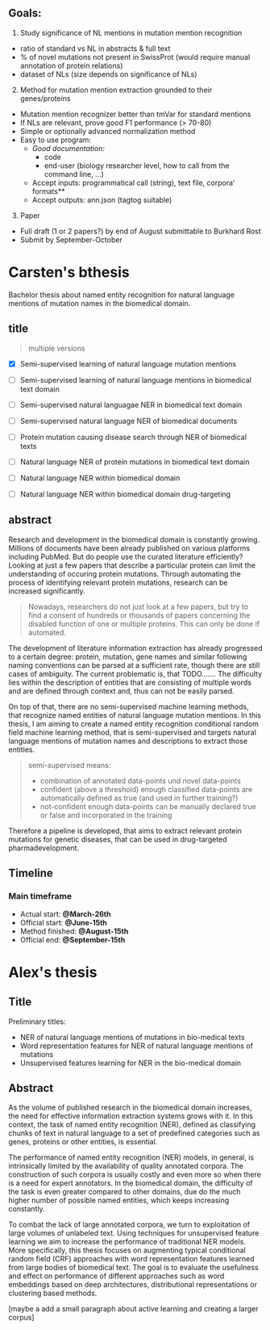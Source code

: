 ## Goals:

1. Study significance of NL mentions in mutation mention recognition
  * ratio of standard vs NL in abstracts & full text
  * % of novel mutations not present in SwissProt (would require manual annotation of protein relations)
  * dataset of NLs (size depends on significance of NLs)
2. Method for mutation mention extraction grounded to their genes/proteins
  * Mutation mention recognizer better than tmVar for standard mentions
  * If NLs are relevant, prove good F1 performance (> 70-80)
  * Simple or optionally advanced normalization method
  * Easy to use program:
    * *Good documentation:*
      * code
      * end-user (biology researcher level, how to call from the command line, ...)
    * Accept inputs: programmatical call (string), text file, corpora' formats**
    * Accept outputs: ann.json (tagtog suitable)   
3. Paper
  * Full draft (1 or 2 papers?) by end of August submittable to Burkhard Rost
  * Submit by September-October




# Carsten's bthesis

Bachelor thesis about named entity recognition for natural language mentions of mutation names in the biomedical domain.

## title
> multiple versions

- [X] Semi-supervised learning of natural language mutation mentions
- [ ] Semi-supervised learning of natural language mentions in biomedical text domain
- [ ] Semi-supervised natural languagae NER in biomedical text domain
- [ ] Semi-supervised natural language NER of biomedical documents
- [ ] Protein mutation causing disease search through NER of biomedical texts
- [ ] Natural language NER of protein mutations in biomedical text domain
- [ ] Natural language NER within biomedical domain
- [ ] Natural language NER within biomedical domain drug-targeting


## abstract
Research and development in the biomedical domain is constantly growing. Millions of documents have been already published on various platforms including PubMed. But do people use the curated literature efficiently?
Looking at just a few papers that describe a particular protein can limit the understanding of occuring protein mutations. Through automating the process of identifying relevant protein mutations, research can be increased significantly.
> Nowadays, researchers do not just look at a few papers, but try to find a consent of hundreds or thousands of papers concerning the disabled function of one or multiple proteins. This can only be done if automated.

The development of literature information extraction has already progressed to a certain degree: protein, mutation, gene names and similar following naming conventions can be parsed at a sufficient rate, though there are still cases of ambiguity. The current problematic is, that TODO.......
The difficulty lies within the description of entities that are consisting of multiple words and are defined through context and, thus can not be easily parsed.

On top of that, there are no semi-supervised machine learning methods, that recognize named entities of natural language mutation mentions. In this thesis, I am aiming to create a named entity recognition conditional random field machine learning method, that is semi-supervised and targets natural language mentions of mutation names and descriptions to extract those entities.
> semi-supervised means:
> - combination of annotated data-points und novel data-points
> - confident (above a threshold) enough classified data-points are automatically defined as true (and used in further training?)
> - not-confident enough data-points can be manually declared true or false and incorporated in the training


Therefore a pipeline is developed, that aims to extract relevant protein mutations for genetic diseases, that can be used in drug-targeted pharmadevelopment.

## Timeline

### Main timeframe

* Actual start: **@March-26th**
* Official start: **@June-15th**
* Method finished: **@August-15th**
* Official end: **@September-15th**

# Alex's thesis 

## Title
Preliminary titles:
* NER of natural language mentions of mutations in bio-medical texts
* Word representation features for NER of natural language mentions of mutations
* Unsupervised features learning for NER in the bio-medical domain

## Abstract
As the volume of published research in the biomedical domain increases, the need for effective information extraction systems grows with it. In this context, the task of named entity recognition (NER), defined as classifying chunks of text in natural language to a set of predefined categories such as genes, proteins or other entities, is essential.

The performance of named entity recognition (NER) models, in general, is intrinsically limited by the availability of quality annotated corpora. The construction of such corpora is usually costly and even more so when there is a need for expert annotators. In the biomedical domain, the difficulty of the task is even greater compared to other domains, due do the much higher number of possible named entities, which keeps increasing constantly.

To combat the lack of large annotated corpora, we turn to exploitation of large volumes of unlabeled text. Using techniques for unsupervised feature learning we aim to increase the performance of traditional NER models. More specifically, this thesis focuses on augmenting typical conditional random field (CRF) approaches with word representation features learned from large bodies of biomedical text. The goal is to evaluate the usefulness and effect on performance of different approaches such as word embeddings based on deep architectures, distributional representations or clustering based methods. 

[maybe a add a small paragraph about active learning and creating a larger corpus]


